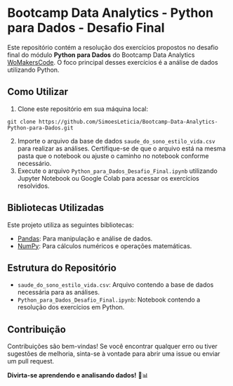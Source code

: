 # Bootcamp Data Analytics - Python para Dados - Desafio Final

Este repositório contém a resolução dos exercícios propostos no desafio final do módulo **Python para Dados** do Bootcamp Data Analytics [WoMakersCode](https://womakerscode.org/). O foco principal desses exercícios é a análise de dados utilizando Python.

## Como Utilizar

1. Clone este repositório em sua máquina local:
```
git clone https://github.com/SimoesLeticia/Bootcamp-Data-Analytics-Python-para-Dados.git
```
2. Importe o arquivo da base de dados `saude_do_sono_estilo_vida.csv` para realizar as análises. Certifique-se de que o arquivo está na mesma pasta que o notebook ou ajuste o caminho no notebook conforme necessário.
3. Execute o arquivo `Python_para_Dados_Desafio_Final.ipynb` utilizando Jupyter Notebook ou Google Colab para acessar os exercícios resolvidos.

## Bibliotecas Utilizadas

Este projeto utiliza as seguintes bibliotecas:

- [Pandas](https://pandas.pydata.org/): Para manipulação e análise de dados.
- [NumPy](https://numpy.org/): Para cálculos numéricos e operações matemáticas.

## Estrutura do Repositório

- `saude_do_sono_estilo_vida.csv`: Arquivo contendo a base de dados necessária para as análises.
- `Python_para_Dados_Desafio_Final.ipynb`: Notebook contendo a resolução dos exercícios em Python.

## Contribuição
Contribuições são bem-vindas! Se você encontrar qualquer erro ou tiver sugestões de melhoria, sinta-se à vontade para abrir uma issue ou enviar um pull request.

**Divirta-se aprendendo e analisando dados!** 🚀📊
